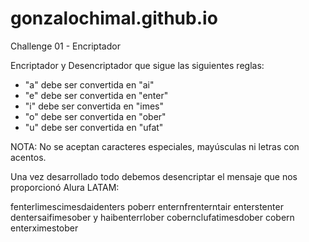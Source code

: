 # gonzalochimal.github.io
Challenge 01 - Encriptador

Encriptador y Desencriptador que sigue las siguientes reglas:
* "a" debe ser convertida en "ai"
* "e" debe ser convertida en "enter"
* "i" debe ser convertida en "imes"
* "o" debe ser convertida en "ober"
* "u" debe ser convertida en "ufat"

NOTA: No se aceptan caracteres especiales, mayúsculas ni letras con acentos.

Una vez desarrollado todo debemos desencriptar el mensaje que nos proporcionó Alura LATAM:

fenterlimescimesdaidenters poberr enternfrenterntair enterstenter dentersaifimesober y haibenterrlober cobernclufatimesdober cobern enterximestober
